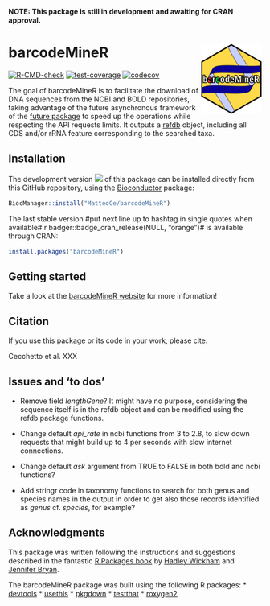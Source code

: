 
<!-- README.md is generated from README.Rmd. Please edit that file -->

**NOTE: This package is still in development and awaiting for CRAN
approval.**

# barcodeMineR <img src="man/figures/logo.png" align="right" height="139" alt="" />

<!-- badges: start -->

[![R-CMD-check](https://github.com/MatteoCe/barcodeMineR/actions/workflows/R-CMD-check.yaml/badge.svg)](https://github.com/MatteoCe/barcodeMineR/actions/workflows/R-CMD-check.yaml)
[![test-coverage](https://github.com/MatteoCe/barcodeMineR/actions/workflows/test-coverage.yaml/badge.svg)](https://github.com/MatteoCe/barcodeMineR/actions/workflows/test-coverage.yaml)
[![codecov](https://codecov.io/gh/MatteoCe/barcodeMineR/graph/badge.svg?token=62OUVOL8MP)](https://app.codecov.io/gh/MatteoCe/barcodeMineR)
<!-- badges: end -->

The goal of barcodeMineR is to facilitate the download of DNA sequences
from the NCBI and BOLD repositories, taking advantage of the future
asynchronous framework of the [future
package](https://github.com/HenrikBengtsson/future) to speed up the
operations while respecting the API requests limits. It outputs a
[refdb](https://github.com/fkeck/refdb?tab=readme-ov-file#refdb-a-reference-database-manager-for-r)
object, including all CDS and/or rRNA feature corresponding to the
searched taxa.

## Installation

The development version
[![](https://img.shields.io/badge/devel%20version-0.1.0-blue.svg)](https://github.com/MatteoCe/barcodeMineR)
of this package can be installed directly from this GitHub repository,
using the [Bioconductor](https://www.bioconductor.org/install/) package:

``` r
BiocManager::install("MatteoCe/barcodeMineR")
```

The last stable version \#put next line up to hashtag in single quotes
when available# r badger::badge_cran_release(NULL, “orange”)# is
available through CRAN:

``` r
install.packages("barcodeMineR")
```

## Getting started

Take a look at the [barcodeMineR
website](https://matteoce.github.io/barcodeMineR/) for more information!

## Citation

If you use this package or its code in your work, please cite:

Cecchetto et al. XXX

## Issues and ‘to dos’

- Remove field *lengthGene*? It might have no purpose, considering the
  sequence itself is in the refdb object and can be modified using the
  refdb package functions.

- Change default *api_rate* in ncbi functions from 3 to 2.8, to slow
  down requests that might build up to 4 per seconds with slow internet
  connections.

- Change default *ask* argument from TRUE to FALSE in both bold and ncbi
  functions?

- Add stringr code in taxonomy functions to search for both genus and
  species names in the output in order to get also those records
  identified as *genus* cf. *species*, for example?

## Acknowledgments

This package was written following the instructions and suggestions
described in the fantastic [R Packages book](https://r-pkgs.org) by
[Hadley Wickham](https://hadley.nz/) and [Jennifer
Bryan](https://jennybryan.org/).

The barcodeMineR package was built using the following R packages: \*
[devtools](https://github.com/r-lib/devtools) \*
[usethis](https://github.com/r-lib/usethis) \*
[pkgdown](https://github.com/r-lib/pkgdown) \*
[testthat](https://github.com/r-lib/testthat) \*
[roxygen2](https://github.com/r-lib/roxygen2)
